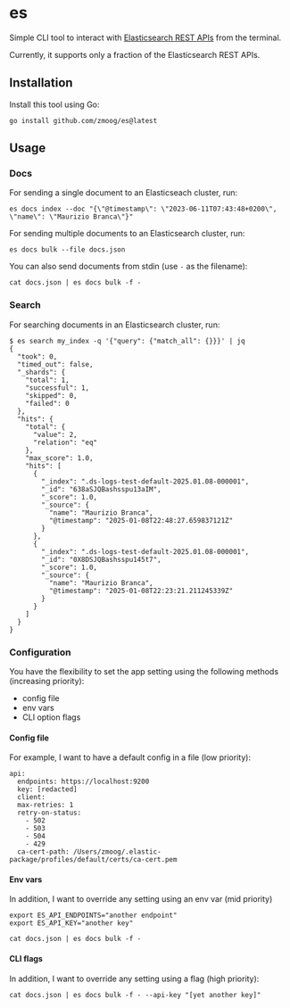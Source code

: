 # es

Simple CLI tool to interact with [Elasticsearch REST APIs](https://www.elastic.co/guide/en/elasticsearch/reference/current/rest-apis.html) from the terminal.

Currently, it supports only a fraction of the Elasticsearch REST APIs.

## Installation

Install this tool using Go:

    go install github.com/zmoog/es@latest

## Usage

### Docs

For sending a single document to an Elasticseach cluster, run:

    es docs index --doc "{\"@timestamp\": \"2023-06-11T07:43:48+0200\", \"name\": \"Maurizio Branca\"}"

For sending multiple documents to an Elasticsearch cluster, run:

    es docs bulk --file docs.json

You can also send documents from stdin (use `-` as the filename):

    cat docs.json | es docs bulk -f -

### Search

For searching documents in an Elasticsearch cluster, run:

    $ es search my_index -q '{"query": {"match_all": {}}}' | jq
    {
      "took": 0,
      "timed_out": false,
      "_shards": {
        "total": 1,
        "successful": 1,
        "skipped": 0,
        "failed": 0
      },
      "hits": {
        "total": {
          "value": 2,
          "relation": "eq"
        },
        "max_score": 1.0,
        "hits": [
          {
            "_index": ".ds-logs-test-default-2025.01.08-000001",
            "_id": "638aSJQBashsspu13aIM",
            "_score": 1.0,
            "_source": {
              "name": "Maurizio Branca",
              "@timestamp": "2025-01-08T22:48:27.659837121Z"
            }
          },
          {
            "_index": ".ds-logs-test-default-2025.01.08-000001",
            "_id": "0X8DSJQBashsspu145t7",
            "_score": 1.0,
            "_source": {
              "name": "Maurizio Branca",
              "@timestamp": "2025-01-08T22:23:21.211245339Z"
            }
          }
        ]
      }
    }

### Configuration

You have the flexibility to set the app setting using the following methods (increasing priority):

- config file
- env vars
- CLI option flags

#### Config file

For example, I want to have a default config in a file (low priority):

    api:
      endpoints: https://localhost:9200
      key: [redacted]
      client:
      max-retries: 1
      retry-on-status:
        - 502
        - 503
        - 504
        - 429
      ca-cert-path: /Users/zmoog/.elastic-package/profiles/default/certs/ca-cert.pem

#### Env vars

In addition, I want to override any setting using an env var (mid priority)

    export ES_API_ENDPOINTS="another endpoint"
    export ES_API_KEY="another key"

    cat docs.json | es docs bulk -f -

#### CLI flags

In addition, I want to override any setting using a flag (high priority):

    cat docs.json | es docs bulk -f - --api-key "[yet another key]"
